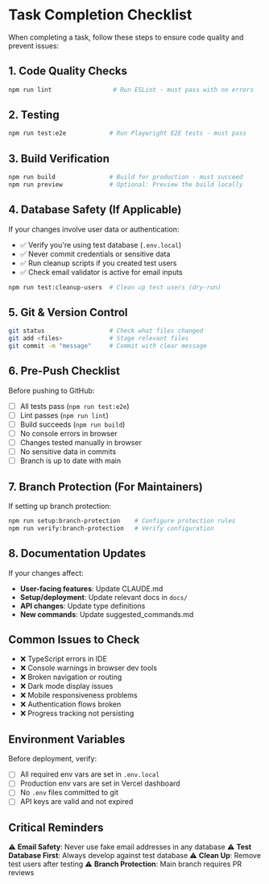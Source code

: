 # Task Completion Checklist

When completing a task, follow these steps to ensure code quality and prevent issues:

## 1. Code Quality Checks
```bash
npm run lint                 # Run ESLint - must pass with no errors
```

## 2. Testing
```bash
npm run test:e2e            # Run Playwright E2E tests - must pass
```

## 3. Build Verification
```bash
npm run build               # Build for production - must succeed
npm run preview             # Optional: Preview the build locally
```

## 4. Database Safety (If Applicable)
If your changes involve user data or authentication:
- ✅ Verify you're using test database (`.env.local`)
- ✅ Never commit credentials or sensitive data
- ✅ Run cleanup scripts if you created test users
- ✅ Check email validator is active for email inputs

```bash
npm run test:cleanup-users  # Clean up test users (dry-run)
```

## 5. Git & Version Control
```bash
git status                  # Check what files changed
git add <files>             # Stage relevant files
git commit -m "message"     # Commit with clear message
```

## 6. Pre-Push Checklist
Before pushing to GitHub:
- [ ] All tests pass (`npm run test:e2e`)
- [ ] Lint passes (`npm run lint`)
- [ ] Build succeeds (`npm run build`)
- [ ] No console errors in browser
- [ ] Changes tested manually in browser
- [ ] No sensitive data in commits
- [ ] Branch is up to date with main

## 7. Branch Protection (For Maintainers)
If setting up branch protection:
```bash
npm run setup:branch-protection    # Configure protection rules
npm run verify:branch-protection   # Verify configuration
```

## 8. Documentation Updates
If your changes affect:
- **User-facing features**: Update CLAUDE.md
- **Setup/deployment**: Update relevant docs in `docs/`
- **API changes**: Update type definitions
- **New commands**: Update suggested_commands.md

## Common Issues to Check
- ❌ TypeScript errors in IDE
- ❌ Console warnings in browser dev tools
- ❌ Broken navigation or routing
- ❌ Dark mode display issues
- ❌ Mobile responsiveness problems
- ❌ Authentication flows broken
- ❌ Progress tracking not persisting

## Environment Variables
Before deployment, verify:
- [ ] All required env vars are set in `.env.local`
- [ ] Production env vars are set in Vercel dashboard
- [ ] No `.env` files committed to git
- [ ] API keys are valid and not expired

## Critical Reminders
⚠️ **Email Safety**: Never use fake email addresses in any database
⚠️ **Test Database First**: Always develop against test database
⚠️ **Clean Up**: Remove test users after testing
⚠️ **Branch Protection**: Main branch requires PR reviews

